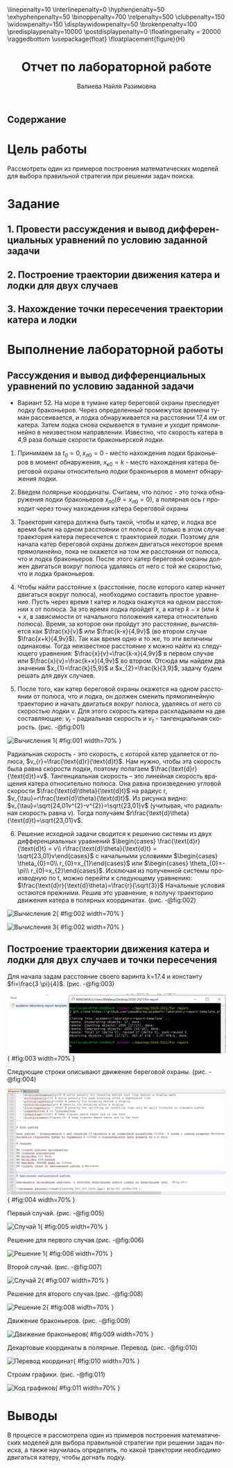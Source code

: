 ﻿---
# Front matter
lang: ru-RU
title: "Отчет по лабораторной работе"
author: "Валиева Найля Разимовна"

# Formatting
toc-title: "Содержание"
toc: true # Table of contents
toc_depth: 2
lof: true # List of figures
lot: true # List of tables
fontsize: 12pt
linestretch: 1.5
papersize: a4paper
documentclass: scrreprt
polyglossia-lang: russian
polyglossia-otherlangs: english
mainfont: PT Serif
romanfont: PT Serif
sansfont: PT Sans
monofont: PT Mono
mainfontoptions: Ligatures=TeX
romanfontoptions: Ligatures=TeX
sansfontoptions: Ligatures=TeX,Scale=MatchLowercase
monofontoptions: Scale=MatchLowercase
indent: true
pdf-engine: lualatex
header-includes:
  - \linepenalty=10 # the penalty added to the badness of each line within a paragraph (no associated penalty node) Increasing the value makes tex try to have fewer lines in the paragraph.
  - \interlinepenalty=0 # value of the penalty (node) added after each line of a paragraph.
  - \hyphenpenalty=50 # the penalty for line breaking at an automatically inserted hyphen
  - \exhyphenpenalty=50 # the penalty for line breaking at an explicit hyphen
  - \binoppenalty=700 # the penalty for breaking a line at a binary operator
  - \relpenalty=500 # the penalty for breaking a line at a relation
  - \clubpenalty=150 # extra penalty for breaking after first line of a paragraph
  - \widowpenalty=150 # extra penalty for breaking before last line of a paragraph
  - \displaywidowpenalty=50 # extra penalty for breaking before last line before a display math
  - \brokenpenalty=100 # extra penalty for page breaking after a hyphenated line
  - \predisplaypenalty=10000 # penalty for breaking before a display
  - \postdisplaypenalty=0 # penalty for breaking after a display
  - \floatingpenalty = 20000 # penalty for splitting an insertion (can only be split footnote in standard LaTeX)
  - \raggedbottom # or \flushbottom
  - \usepackage{float} # keep figures where there are in the text
  - \floatplacement{figure}{H} # keep figures where there are in the text
---

# Цель работы

Рассмотреть один из примеров построения математических моделей для выбора правильной стратегии при решении задач поиска.

# Задание

## 1. Провести рассуждения и вывод дифференциальных уравнений по условию заданной задачи 
## 2. Построение траектории движения катера и лодки для двух случаев
## 3. Нахождение точки пересечения траектории катера и лодки 

# Выполнение лабораторной работы

## Рассуждения и вывод дифференциальных уравнений по условию заданной задачи 

- Вариант 52. На море в тумане катер береговой охраны преследует лодку браконьеров.
Через определенный промежуток времени туман рассеивается, и лодка
обнаруживается на расстоянии 17,4 км от катера. Затем лодка снова скрывается в
тумане и уходит прямолинейно в неизвестном направлении. Известно, что скорость
катера в 4,9 раза больше скорости браконьерской лодки.

1. Принимаем за $t_{0}=0, x_{л0}=0$ - место нахождения лодки браконьеров в момент обнаружения, $x_{к0}=k$ - место нахождения катера береговой охраны относительно лодки браконьеров в момент обнаружения лодки.

2. Введем полярные координаты. Считаем, что полюс - это точка обнаружения лодки браконьеров $x_{л0}(\theta =x_{л0}=0)$, а полярная ось r проходит через точку нахождения катера береговой охраны

3. Траектория катера должна быть такой, чтобы и катер, и лодка все время были на одном расстоянии от полюса $\theta$, только в этом случае траектория катера пересечется с траекторией лодки. Поэтому для начала катер береговой охраны должен двигаться некоторое время прямолинейно, пока не окажется на том же расстоянии от полюса, что и лодка браконьеров. После этого катер береговой охраны должен двигаться вокруг полюса удаляясь от него с той же скоростью, что и лодка браконьеров.

4. Чтобы найти расстояние x (расстояние, после которого катер начнет двигаться вокруг полюса), необходимо составить простое уравнение. Пусть через время t катер и лодка окажутся на одном расстоянии x от полюса. За это время лодка пройдет x, а катер $k-x$ (или $k+x$, в зависимости от начального положения катера относительно полюса). Время, за которое они пройдут это расстояние, вычисляется как $\frac{x}{v}$ или $\frac{k-x}{4,9v}$ (во втором случае $\frac{x+k}{4,9v}$). Так как время одно и то же, то эти величины одинаковы. Тогда неизвестное расстояние x можно найти из следующего уравнения:
$\frac{x}{v}=\frac{k-x}{4,9v}$ в первом случае или $\frac{x}{v}=\frac{k+x}{4,9v}$ во втором. Отсюда мы найдем два значения $x_{1}=\frac{k}{5,9}$ и $x_{2}=\frac{k}{3,9}$, задачу будем решать для двух случаев.

5. После того, как катер береговой охраны окажется на одном расстоянии от полюса, что и лодка, он должен сменить прямолинейную траекторию и начать двигаться вокруг полюса, удаляясь от него со скоростью лодки v. Для этого скорость катера раскладываем на две составляющие: $v_{r}$ - радиальная скорость и $v_{\tau}$ - тангенциальная скорость. (рис. -@fig:001)

![Вычисления 1](image\1.jpg){ #fig:001 width=70% }

Радиальная скорость - это скорость, с которой катер удаляется от полюса, $v_{r}=\frac{\text{d}r}{\text{d}t}$. Нам нужно, чтобы эта скорость была равна скорости лодки, поэтому полагаем $\frac{\text{d}r}{\text{d}t}=v$. Тангенциальная скорость – это линейная скорость вращения катера относительно полюса. Она равна произведению угловой скорости $\frac{\text{d}\theta}{\text{d}t}$ на радиус r, $v_{\tau}=r\frac{\text{d}\theta}{\text{d}t}$. Из рисунка видно: $v_{\tau}=\sqrt{24,01v^{2}-v^{2}}=\sqrt{23,01}v$ (учитывая, что радиальная скорость равна v). Тогда получаем $r\frac{\text{d}\theta}{\text{d}t}=\sqrt{23,01}v$.

6. Решение исходной задачи сводится к решению системы из двух дифференциальных уравнений $\begin{cases} \frac{\text{d}r}{\text{d}t} = v\\ r\frac{\text{d}\theta}{\text{d}t} = \sqrt{23,01}v\end{cases}$ с начальными условиями $\begin{cases} \theta_{0}=0\\ r_{0}=x_{1}\end{cases}$ или $\begin{cases} \theta_{0}=-\pi\\ r_{0}=x_{2}\end{cases}$. Исключая из полученной системы производную по t, можно перейти к следующему уравнению: $\frac{\text{d}r}{\text{d}\theta}=\frac{r}{\sqrt{3}}$ Начальные условия остаются прежними. Решив это уравнение, я получу траекторию движения катера в полярных координатах. (рис. -@fig:002)

![Вычисления 2](image\2.jpg){ #fig:002 width=70% }

![Вычисления 3](image\3.jpg){ #fig:002 width=70% }

## Построение траектории движения катера и лодки для двух случаев и точки пересечения

Для начала задам расстояние своего варинта k=17.4 и константу $fi=\frac{3 \pi}{4}$. (рис. -@fig:003)

![Начало кода](image\4.png){ #fig:003 width=70% }

Следующие строки описывают движение береговой охраны. (рис. -@fig:004)

![Движение береговой охраны](image\5.png){ #fig:004 width=70% }

Первый случай. (рис. -@fig:005)

![Случай 1](image\6.png){ #fig:005 width=70% }

Решение для первого случая.(рис. -@fig:006)

![Решение 1](image\7.png){ #fig:006 width=70% }

Второй случай. (рис. -@fig:007)

![Случай 2](image\8.png){ #fig:007 width=70% }

Решение для второго случая.(рис. -@fig:008)

![Решение 2](image\9.png){ #fig:008 width=70% }

Движение браконьеров. (рис. -@fig:009)

![Движение браконьеров](image\10.png){ #fig:009 width=70% }

Декартовые координаты в полярные. Перевод. (рис. -@fig:010)

![Перевод координат](image\11.png){ #fig:010 width=70% }

Строим графики. (рис. -@fig:011)

![Код графиков](image\12.png){ #fig:011 width=70% }




# Выводы

В процессе я рассмотрела один из примеров построения математических моделей для выбора правильной стратегии при решении задач поиска, а также научилась определять, по какой траектории необходимо двигаться катеру, чтобы догнать лодку.

